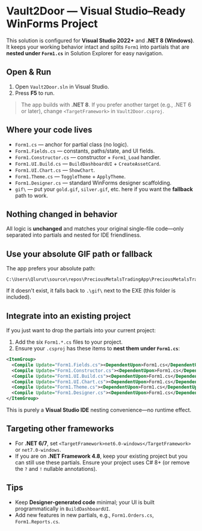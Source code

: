 # Vault2Door — Visual Studio–Ready WinForms Project

This solution is configured for **Visual Studio 2022+** and **.NET 8 (Windows)**. It keeps your working behavior intact and splits `Form1` into partials that are **nested under `Form1.cs`** in Solution Explorer for easy navigation.

## Open & Run
1. Open `Vault2Door.sln` in Visual Studio.
2. Press **F5** to run.

> The app builds with **.NET 8**. If you prefer another target (e.g., .NET 6 or later), change `<TargetFramework>` in `Vault2Door.csproj`.

## Where your code lives
- `Form1.cs` — anchor for partial class (no logic).
- `Form1.Fields.cs` — constants, paths/state, and UI fields.
- `Form1.Constructor.cs` — constructor + `Form1_Load` handler.
- `Form1.UI.Build.cs` — `BuildDashboardUI` + `CreateAssetCard`.
- `Form1.UI.Chart.cs` — `ShowChart`.
- `Form1.Theme.cs` — `ToggleTheme` + `ApplyTheme`.
- `Form1.Designer.cs` — standard WinForms designer scaffolding.
- `gif\` — put your `gold.gif`, `silver.gif`, etc. here if you want the **fallback** path to work.

## Nothing changed in behavior
All logic is **unchanged** and matches your original single-file code—only separated into partials and nested for IDE friendliness.

## Use your absolute GIF path or fallback
The app prefers your absolute path:
```
C:\Users\Qlurut\source\repos\PreciousMetalsTradingApp\PreciousMetalsTradingApp\gif\
```
If it doesn't exist, it falls back to `.\gif\` next to the EXE (this folder is included).

## Integrate into an existing project
If you just want to drop the partials into your current project:
1. Add the six `Form1.*.cs` files to your project.
2. Ensure your `.csproj` has these items to **nest them under `Form1.cs`**:

```xml
<ItemGroup>
  <Compile Update="Form1.Fields.cs"><DependentUpon>Form1.cs</DependentUpon></Compile>
  <Compile Update="Form1.Constructor.cs"><DependentUpon>Form1.cs</DependentUpon></Compile>
  <Compile Update="Form1.UI.Build.cs"><DependentUpon>Form1.cs</DependentUpon></Compile>
  <Compile Update="Form1.UI.Chart.cs"><DependentUpon>Form1.cs</DependentUpon></Compile>
  <Compile Update="Form1.Theme.cs"><DependentUpon>Form1.cs</DependentUpon></Compile>
  <Compile Update="Form1.Designer.cs"><DependentUpon>Form1.cs</DependentUpon></Compile>
</ItemGroup>
```
This is purely a **Visual Studio IDE** nesting convenience—no runtime effect.

## Targeting other frameworks
- For **.NET 6/7**, set `<TargetFramework>net6.0-windows</TargetFramework>` or `net7.0-windows`.
- If you are on **.NET Framework 4.8**, keep your existing project but you can still use these partials. Ensure your project uses C# 8+ (or remove the `?` and `!` nullable annotations).

## Tips
- Keep **Designer-generated code** minimal; your UI is built programmatically in `BuildDashboardUI`.
- Add new features in new partials, e.g., `Form1.Orders.cs`, `Form1.Reports.cs`.

